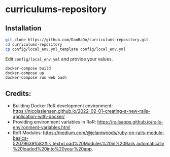 # curriculums-repository

## Installation
```sh
git clone https://github.com/DanBaDo/curriculums-repository.git
cd curriculums-repository
cp config/local_env.yml_template config/local_env.yml
```
Edit `config/local_env.yml` and provide your values.
```sh
docker-compose build
docker-compose up
docker-compose run web bash
```
## Credits:
* Building Docker RoR development environment: https://nicolasiensen.github.io/2022-02-01-creating-a-new-rails-application-with-docker/
* Providing environment variables in RoR: https://railsapps.github.io/rails-environment-variables.html
* RoR Modules: https://medium.com/@jelaniwoods/ruby-on-rails-module-basics-520796391b82#:~:text=Load%20Modules%20in%20Rails,automatically%20loaded%20into%20your%20app.